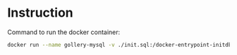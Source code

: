 # Instruction

Command to run the docker container:

```bash
docker run --name gollery-mysql -v ./init.sql:/docker-entrypoint-initdb.d/init.sql -p 3306:3306 -e MYSQL_ROOT_PASSWORD=******** -d mysql
```
